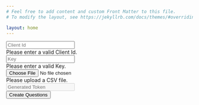 ```yaml
---
# Feel free to add content and custom Front Matter to this file.
# To modify the layout, see https://jekyllrb.com/docs/themes/#overriding-theme-defaults

layout: home
---
```

<div class="container-fluid">
    <form action="#" class="needs-validation" id="bulk-update-form">
        <div class="row">
            <div class="col col-1">
                <input placeholder="Client Id" type="text" id="clientId" class="form-control" required>
                <div class="invalid-tooltip">Please enter a valid Client Id.</div>
            </div>
            <div class="col col-2">
                <input placeholder="Key" type="text" id="clientKey" class="form-control" required>
                <div class="invalid-tooltip">Please enter a valid Key.</div>
            </div>
            <div class="col col-3">
                <input type="file" id="fileToUpload" class="form-control" required>
                <div class="invalid-tooltip">Please upload a CSV file.</div>
            </div>
            <div class="col col-2">
                <input disabled placeholder="Generated Token" type="text" id="generated-token" class="form-control">
            </div>
            <div class="col col-2"></div>
            <div class="col col-2">
                <button type="submit" class="btn btn-primary stick-to-end" id="btnUploadFile">Create Questions</button>
            </div>
        </div>
    </form>
</div>
<div id="uploadProgressDiv" style="display: none; margin-top: 20px;" class="progress">
    <div id="uploadProgress" class="progress-bar progress-bar-striped" style="width:0%"></div>
</div>
<div class="container-fluid">
    <br>
    <div style="display: none;" id="bulkUpdateResult">
        <!-- Nav tabs -->
        <ul class="container-fluid nav nav-tabs" role="tablist">
          <li class="nav-item">
            <a style="text-decoration:none" class="nav-link active" data-bs-toggle="tab" href="#createdQuesTab">Created</a>
          </li>
          <li class="nav-item">
            <a style="text-decoration:none" class="nav-link" data-bs-toggle="tab" href="#failedQuesTab">
                Failed <sup><span style="display: none;" id="errorBadge" class="badge rounded-pill bg-danger">Error</span></sup>
            </a>
          </li>
        </ul>
        <!-- Tab panes -->
        <div class="tab-content">
            <div id="createdQuesTab" class="tab-pane active table-responsive csv-table" style="margin-top: 20px;">
                <table class="table table-bordered table-hover table-striped">
                    <thead><tr><th>Title</th><th>Body</th><th>Tags</th><th>Link</th></tr></thead>
                    <tbody id="createdQues"></tbody>
                </table>
            </div>
            <div id="failedQuesTab" class="tab-pane fade table-responsive csv-table" style="margin-top: 20px;">
                <table class="table table-bordered table-hover table-striped">
                    <thead><tr><th>Title</th><th>Body</th><th>Tags</th><th>Error</th></tr></thead>
                    <tbody id="failedQues"></tbody>
                </table>
            </div>
        </div>
    </div>
</div>